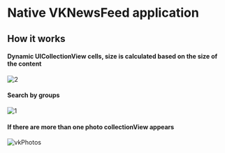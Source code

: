 Native VKNewsFeed application
=====================
How it works
-----------------------------------

#### Dynamic UICollectionView cells, size is calculated based on the size of the content

![2](https://user-images.githubusercontent.com/55629794/82325012-3855e280-99e3-11ea-82e2-521f242237f4.gif)

#### Search by groups

![1](https://user-images.githubusercontent.com/55629794/82324913-178d8d00-99e3-11ea-843b-66ec05a6a98b.gif)

#### If there are more than one photo collectionView appears

![vkPhotos](https://user-images.githubusercontent.com/55629794/82324052-a8636900-99e1-11ea-955e-7cc03b457370.gif)
